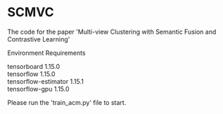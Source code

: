 # SCMVC
The code for the paper 'Multi-view Clustering with Semantic Fusion and Contrastive Learning'

Environment Requirements

tensorboard               1.15.0              
tensorflow                1.15.0                 
tensorflow-estimator      1.15.1                 
tensorflow-gpu            1.15.0

Please run the 'train_acm.py' file to start.
